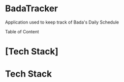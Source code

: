 # BadaTracker
Application used to keep track of Bada's Daily Schedule

Table of Content
# [Tech Stack]

# Tech Stack



